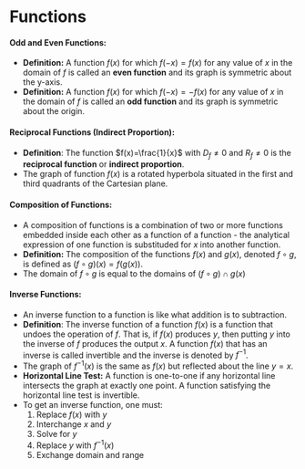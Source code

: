 # Functions
#### Odd and Even Functions:
* **Definition:** A function $f(x)$ for which $f(-x)=f(x)$ for any value of $x$ in the domain of $f$ is called an **even function** and its graph is symmetric about the y-axis.
* **Definition:** A function $f(x)$ for which $f(-x)=-f(x)$ for any value of $x$ in the domain of $f$ is called an **odd function** and its graph is symmetric about the origin.

#### Reciprocal Functions (Indirect Proportion):
* **Definition**: The function $f(x)=\frac{1}{x}$ with $D_f\neq0$ and $R_f\neq0$ is the **reciprocal function** or **indirect proportion**.
* The graph of function $f(x)$ is a rotated hyperbola situated in the first and third quadrants of the Cartesian plane.

#### Composition of Functions:
* A composition of functions is a combination of two or more functions embedded inside each other as a function of a function - the analytical expression of one function is substituded for $x$ into another function.
* **Definition:** The composition of the functions $f(x)$ and $g(x)$, denoted $f\circ g$, is defined as $(f\circ g)(x)=f(g(x))$.
* The domain of $f\circ g$ is equal to the domains of $(f\circ g) \cap g(x)$

#### Inverse Functions:
* An inverse function to a function is like what addition is to subtraction.
* **Definition**: The inverse function of a function $f(x)$ is a function that undoes the operation of $f$. That is, if $f(x)$ produces $y$, then putting $y$ into the inverse of $f$ produces the output $x$. A function $f(x)$ that has an inverse is called invertible and the inverse is denoted by $f^{-1}$.
* The graph of $f^{-1}(x)$ is the same as $f(x)$ but reflected about the line $y=x$.
* **Horizontal Line Test:** A function is one-to-one if any horizontal line intersects the graph at exactly one point. A function satisfying the horizontal line test is invertible.
* To get an inverse function, one must:
	1. Replace $f(x)$ with $y$
	2. Interchange $x$ and $y$
	3. Solve for $y$
	4. Replace $y$ with $f^{-1}(x)$
	5. Exchange domain and range
